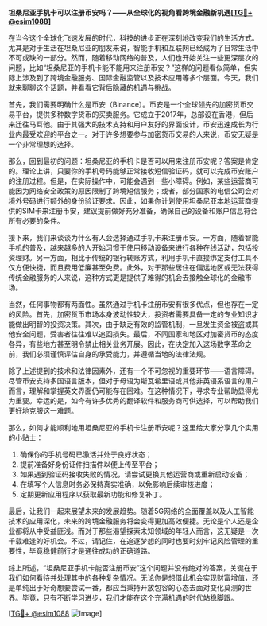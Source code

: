 **坦桑尼亚手机卡可以注册币安吗？——从全球化的视角看跨境金融新机遇[[TG💪+ @esim1088](https://t.me/s/esim1088)]**

在当今这个全球化飞速发展的时代，科技的进步正在深刻地改变我们的生活方式。尤其是对于生活在坦桑尼亚的朋友来说，智能手机和互联网已经成为了日常生活中不可或缺的一部分。然而，随着移动网络的普及，人们也开始关注一些更深层次的问题，比如“坦桑尼亚的手机卡能不能用来注册币安？”这样的问题看似简单，但实际上涉及到了跨境金融服务、国际金融监管以及技术应用等多个层面。今天，我们就来聊聊这个话题，并看看它背后隐藏的机遇与挑战。

首先，我们需要明确什么是币安（Binance）。币安是一个全球领先的加密货币交易平台，提供多种数字货币的买卖服务。它成立于2017年，总部设在香港，但后来迁往马耳他。由于其强大的技术支持和用户友好的界面设计，币安迅速成长为行业内最受欢迎的平台之一。对于许多想要参与加密货币交易的人来说，币安无疑是一个非常理想的选择。

那么，回到最初的问题：坦桑尼亚的手机卡是否可以用来注册币安呢？答案是肯定的。理论上讲，只要你的手机号码能够正常接收短信验证码，就可以完成币安账户的注册过程。但是，在实际操作中，可能会遇到一些小障碍。例如，某些运营商可能因为网络安全政策的原因限制了跨境短信服务；或者，部分国家的电信公司会对境外号码进行额外的身份验证要求。因此，如果你计划使用坦桑尼亚本地运营商提供的SIM卡来注册币安，建议提前做好充分准备，确保自己的设备和账户信息符合所有必要的条件。

接下来，我们来谈谈为什么有人会选择通过手机卡来注册币安。一方面，随着智能手机的普及，越来越多的人开始习惯于使用移动设备来进行各种在线活动，包括投资理财。另一方面，相比于传统的银行转账方式，利用手机卡直接绑定支付工具不仅方便快捷，而且费用低廉甚至免费。此外，对于那些居住在偏远地区或无法获得传统金融服务的人来说，这种方式更是提供了难得的机会去接触全球化的金融市场。

当然，任何事物都有两面性。虽然通过手机卡注册币安有很多优点，但也存在一定的风险。首先，加密货币市场本身波动性较大，投资者需要具备一定的专业知识才能做出明智的投资决策。其次，由于缺乏有效的监管机制，一旦发生资金被盗或其他安全问题，受害者往往难以追回损失。最后，不同国家和地区对加密货币的态度各异，有些地方甚至明令禁止相关业务开展。因此，在决定加入这场数字革命之前，我们必须谨慎评估自身的承受能力，并遵循当地的法律法规。

除了上述提到的技术和法律因素外，还有一个不可忽视的重要环节——语言障碍。尽管币安支持多国语言版本，但对于母语为斯瓦希里语或其他非英语系语言的用户而言，理解和掌握英文界面仍可能存在困难。在这种情况下，寻求专业帮助显得尤为重要。幸运的是，如今有许多优秀的翻译软件和服务商可供选择，可以帮助我们更好地克服这一难题。

那么，如何才能顺利地用坦桑尼亚的手机卡注册币安呢？这里给大家分享几个实用的小贴士：
1. 确保你的手机号码已激活并处于良好状态；
2. 提前准备好身份证件扫描件以便上传至平台；
3. 如果遇到验证码接收失败的情况，请尝试更换其他运营商或重新启动设备；
4. 在填写个人信息时务必保持真实准确，以免影响后续审核进度；
5. 定期更新应用程序以获取最新功能和修复补丁。

最后，让我们一起来展望未来的发展趋势。随着5G网络的全面覆盖以及人工智能技术的应用深化，未来的跨境金融服务将会变得更加高效便捷。无论是个人还是企业都将从中受益匪浅。而对于那些渴望探索未知领域的年轻人而言，这无疑是一次千载难逢的好机会。不过，请记住，在追逐梦想的同时也要时刻牢记风险管理的重要性，毕竟稳健前行才是通往成功的正确道路。

综上所述，“坦桑尼亚手机卡能否注册币安”这个问题并没有绝对的答案，关键在于我们如何看待并处理其中的各种复杂情况。无论你是想借此机会实现财富增值，还是单纯出于好奇想要尝试一番，都应当秉持开放包容的心态去面对变化莫测的世界。毕竟，只有不断学习进步，我们才能在这个充满机遇的时代站稳脚跟。

[[TG💪+ @esim1088](https://t.me/s/esim1088) ![Image](https://i.postimg.cc/4NQfJmqS/Snipaste-2025-05-13-00-14-12.png)]